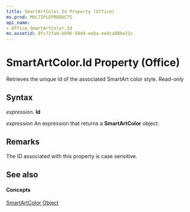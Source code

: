 ```yaml
---
title: SmartArtColor.Id Property (Office)
ms.prod: MULTIPLEPRODUCTS
api_name:
- Office.SmartArtColor.Id
ms.assetid: 8fc72fa0-b896-50d4-eeba-eedca08be21c
---
```



# SmartArtColor.Id Property (Office)

Retrieves the unique Id of the associated SmartArt color style. Read-only


## Syntax

 _expression_. **Id**

 _expression_ An expression that returns a **SmartArtColor** object.


## Remarks

The ID associated with this property is case sensitive.


## See also


#### Concepts


[SmartArtColor Object](smartartcolor-object-office.md)

